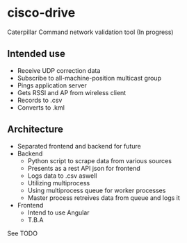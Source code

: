 # cisco-drive

Caterpillar Command network validation tool 
(In progress)

## Intended use

* Receive UDP correction data
* Subscribe to all-machine-position multicast group
* Pings application server
* Gets RSSI and AP from wireless client
* Records to .csv
* Converts to .kml

## Architecture

* Separated frontend and backend for future
* Backend
    * Python script to scrape data from various sources
    * Presents as a rest API json for frontend
    * Logs data to .csv aswell
    * Utilizing multiprocess
    * Using multiprocess queue for worker processes
    * Master process retreives data from queue and logs it
* Frontend
    * Intend to use Angular
    * T.B.A

See TODO